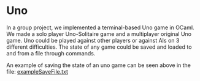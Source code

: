 # Uno
 In a group project, we implemented a terminal-based Uno game in OCaml. We made a solo player Uno-Solitaire game and a multiplayer original Uno game. Uno could be played against other players or against AIs on 3 different difficulties. The state of any game could be saved and loaded to and from a file through commands.

An example of saving the state of an uno game can be seen above in the file:
[exampleSaveFile.txt](../master/exampleSaveFile.txt)
